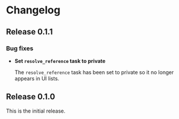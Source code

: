 # Changelog

## Release 0.1.1

### Bug fixes

* **Set `resolve_reference` task to private**

  The `resolve_reference` task has been set to private so it no longer appears in UI lists.

## Release 0.1.0

This is the initial release.
